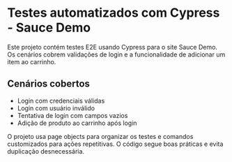 # Testes automatizados com Cypress - Sauce Demo

Este projeto contém testes E2E usando Cypress para o site Sauce Demo. Os cenários cobrem validações de login e a funcionalidade de adicionar um item ao carrinho.

## Cenários cobertos

- Login com credenciais válidas
- Login com usuário inválido
- Tentativa de login com campos vazios
- Adição de produto ao carrinho após login

O projeto usa page objects para organizar os testes e comandos customizados para ações repetitivas. O código segue boas práticas e evita duplicação desnecessária.
